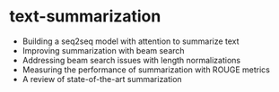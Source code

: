 # text-summarization
- Building a seq2seq model with attention to summarize text
- Improving summarization with beam search
- Addressing beam search issues with length normalizations
- Measuring the performance of summarization with ROUGE metrics
- A review of state-of-the-art summarization
